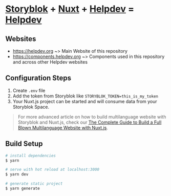 # [Storyblok](https://www.storyblok.com/) + [Nuxt](https://nuxtjs.org/) + [Helpdev](https://helpdev.org) = [Helpdev](https://helpdev.org)

## Websites
- https://helpdev.org ~> Main Website of this repository
- https://components.helpdev.org ~> Components used in this repository and across other Helpdev websites

## Configuration Steps

1. Create `.env` file
2. Add the token from Storyblok like `STORYBLOK_TOKEN=this_is_my_token`
3. Your Nuxt.js project can be started and will consume data from your Storyblok Space.

> For more advanced article on how to build multilanguage website with Storyblok and Nuxt.js, check our [The Complete Guide to Build a Full Blown Multilanguage Website with Nuxt.js](https://www.storyblok.com/tp/nuxt-js-multilanguage-website-tutorial).

## Build Setup

```bash
# install dependencies
$ yarn

# serve with hot reload at localhost:3000
$ yarn dev

# generate static project
$ yarn generate
```